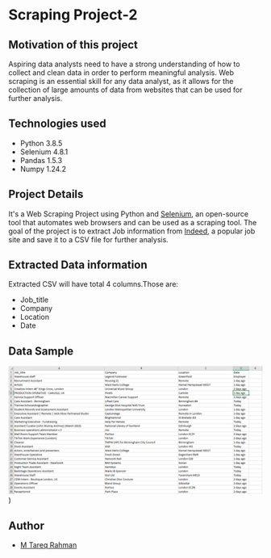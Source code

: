 
# Scraping Project-2

## Motivation of this project
Aspiring data analysts need to have a strong understanding of how to collect and clean data in order to perform meaningful analysis. Web scraping is an essential skill for any data analyst, as it allows for the collection of large amounts of data from websites that can be used for further analysis.

## Technologies used
- Python 3.8.5
- Selenium 4.8.1
- Pandas 1.5.3
- Numpy 1.24.2

## Project Details

It's a Web Scraping Project using Python and [Selenium](https://www.javatpoint.com/selenium-tutorial), an open-source tool that automates web browsers and can be used as a scraping tool. The goal of the project is to extract Job information from [Indeed](https://www.indeed.com/), a popular job site and save it to a CSV file for further analysis.

## Extracted Data information
Extracted CSV will have total 4 columns.Those are:
- Job_title	
- Company	
- Location
- Date
## Data Sample
![ALT](https://github.com/Tareq553/Scraping-Project-2/blob/main/Data%20sample%20image.png))




## Author

- [M Tareq Rahman](https://www.github.com/Tareq553)


